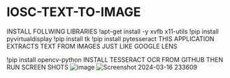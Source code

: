 # IOSC-TEXT-TO-IMAGE
INSTALL FOLLWING LIBRARIES
!apt-get install -y xvfb x11-utils
!pip install pyvirtualdisplay
!pip install tk
!pip install pytesseract
THIS APPLICATION EXTRACTS TEXT FROM IMAGES JUST LIKE GOOGLE LENS

!pip install opencv-python
INSTALL TESSERACT OCR FROM GITHUB 
THEN RUN
SCREEN SHOTS
![image](https://github.com/king27-power/IOSC-TEXT-TO-IMAGE/assets/76037165/08627ae3-37cf-4398-80eb-3a3362ce0b5a)
![Screenshot 2024-03-16 233609](https://github.com/king27-power/IOSC-TEXT-TO-IMAGE/assets/76037165/47a9d2db-f000-4145-9a00-0648cad7f22b)
